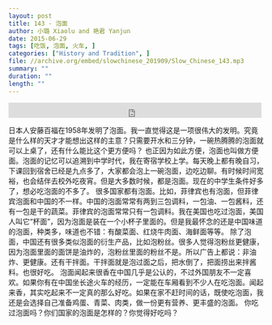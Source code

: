 ```yaml
---
layout: post
title: 143 - 泡面
author: 小璐 Xiaolu and 艳君 Yanjun
date: 2015-06-29
tags: [吃饭, 泡面, 火车, ]
categories: ["History and Tradition", ]
file: //archive.org/embed/slowchinese_201909/Slow_Chinese_143.mp3
summary: ""
duration: ""
length: ""
---
```


<iframe src="https://archive.org/embed/slowchinese_201909/Slow_Chinese_143.mp3" width="500" height="30" frameborder="0" webkitallowfullscreen="true" mozallowfullscreen="true" allowfullscreen></iframe>

日本人安藤百福在1958年发明了泡面。我一直觉得这是一项很伟大的发明。究竟是什么样的天才才能想出这样的主意？只需要开水和三分钟，一碗热腾腾的泡面就可以上桌了，还有什么能比这个更方便吗？
也正因为如此方便，泡面也叫做方便面。泡面的记忆可以追溯到中学时代，我在寄宿学校上学。每天晚上都有晚自习，下课回到宿舍已经是九点多了，大家都会泡上一碗泡面，边吃边聊。有时候时间宽裕，也会结伴去校外吃夜宵。但是大多数时候，都是泡面。现在的中学生条件好多了，想必吃泡面的不多了。
很多国家都有泡面。比如，菲律宾也有泡面，但菲律宾泡面和中国的不一样。中国的泡面常常有两到三包调料，一包油、一包酱料，还有一包是干的蔬菜。菲律宾的泡面常常只有一包调料。我在美国也吃过泡面，美国人叫它“杯面”，因为泡面是装在一个小杯子里面的。但是我最怀念的还是中国味道的泡面，种类多，味道也不错：有酸菜面、红烧牛肉面、海鲜面等等。
除了泡面，中国还有很多类似泡面的衍生产品，比如泡粉丝。很多人觉得泡粉丝更健康，因为泡面里面的面饼是油炸的，泡粉丝里面的粉丝不是。所以广告上都说：非油炸、更健康。还有干拌面。干拌面就是泡过面之后，把水倒了，把面捞出来拌酱料。也很好吃。
泡面闻起来很香在中国几乎是公认的，不过外国朋友不一定喜欢。如果你有在中国坐长途火车的经历，一定能在车厢看到不少人在吃泡面。闻起来香，其实吃起来不一定真的那么好吃。如果在家不赶时间的话，既使吃泡面，我还是会选择自己准备鸡蛋、青菜、肉类，做一份更有营养、更丰盛的泡面。
你吃过泡面吗？你们国家的泡面是怎样的？你觉得好吃吗？
